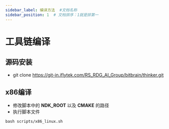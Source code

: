 ```yaml
---
sidebar_label: 编译方法  #文档名称
sidebar_position: 1  # 文档排序：1就是排第一
---
```


# 工具链编译

## 源码安装
* git clone https://git-in.iflytek.com/RS_RDG_AI_Group/bitbrain/thinker.git

## x86编译

* 修改脚本中的 **NDK_ROOT** 以及 **CMAKE** 的路径
* 执行脚本文件
```Shell
bash scripts/x86_linux.sh